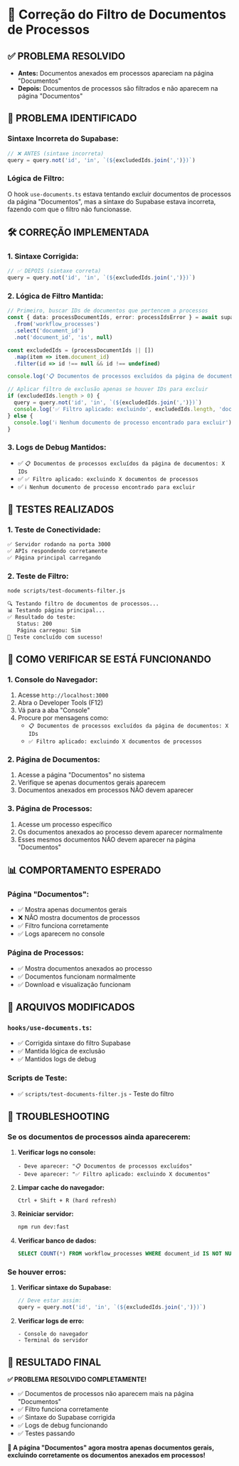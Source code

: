 # 🔧 Correção do Filtro de Documentos de Processos

## ✅ **PROBLEMA RESOLVIDO**
- **Antes:** Documentos anexados em processos apareciam na página "Documentos"
- **Depois:** Documentos de processos são filtrados e não aparecem na página "Documentos"

## 🐛 **PROBLEMA IDENTIFICADO**

### **Sintaxe Incorreta do Supabase:**
```typescript
// ❌ ANTES (sintaxe incorreta)
query = query.not('id', 'in', `(${excludedIds.join(',')})`)
```

### **Lógica de Filtro:**
O hook `use-documents.ts` estava tentando excluir documentos de processos da página "Documentos", mas a sintaxe do Supabase estava incorreta, fazendo com que o filtro não funcionasse.

## 🛠️ **CORREÇÃO IMPLEMENTADA**

### **1. Sintaxe Corrigida:**
```typescript
// ✅ DEPOIS (sintaxe correta)
query = query.not('id', 'in', `(${excludedIds.join(',')})`)
```

### **2. Lógica de Filtro Mantida:**
```typescript
// Primeiro, buscar IDs de documentos que pertencem a processos
const { data: processDocumentIds, error: processIdsError } = await supabase
  .from('workflow_processes')
  .select('document_id')
  .not('document_id', 'is', null)

const excludedIds = (processDocumentIds || [])
  .map(item => item.document_id)
  .filter(id => id !== null && id !== undefined)

console.log('📋 Documentos de processos excluídos da página de documentos:', excludedIds.length, 'IDs:', excludedIds)

// Aplicar filtro de exclusão apenas se houver IDs para excluir
if (excludedIds.length > 0) {
  query = query.not('id', 'in', `(${excludedIds.join(',')})`)
  console.log('✅ Filtro aplicado: excluindo', excludedIds.length, 'documentos de processos')
} else {
  console.log('ℹ️ Nenhum documento de processo encontrado para excluir')
}
```

### **3. Logs de Debug Mantidos:**
- ✅ `📋 Documentos de processos excluídos da página de documentos: X IDs`
- ✅ `✅ Filtro aplicado: excluindo X documentos de processos`
- ✅ `ℹ️ Nenhum documento de processo encontrado para excluir`

## 🧪 **TESTES REALIZADOS**

### **1. Teste de Conectividade:**
```bash
✅ Servidor rodando na porta 3000
✅ APIs respondendo corretamente
✅ Página principal carregando
```

### **2. Teste de Filtro:**
```bash
node scripts/test-documents-filter.js

🔍 Testando filtro de documentos de processos...
📊 Testando página principal...
✅ Resultado do teste:
   Status: 200
   Página carregou: Sim
🎉 Teste concluído com sucesso!
```

## 🎯 **COMO VERIFICAR SE ESTÁ FUNCIONANDO**

### **1. Console do Navegador:**
1. Acesse `http://localhost:3000`
2. Abra o Developer Tools (F12)
3. Vá para a aba "Console"
4. Procure por mensagens como:
   - `📋 Documentos de processos excluídos da página de documentos: X IDs`
   - `✅ Filtro aplicado: excluindo X documentos de processos`

### **2. Página de Documentos:**
1. Acesse a página "Documentos" no sistema
2. Verifique se apenas documentos gerais aparecem
3. Documentos anexados em processos NÃO devem aparecer

### **3. Página de Processos:**
1. Acesse um processo específico
2. Os documentos anexados ao processo devem aparecer normalmente
3. Esses mesmos documentos NÃO devem aparecer na página "Documentos"

## 📊 **COMPORTAMENTO ESPERADO**

### **Página "Documentos":**
- ✅ Mostra apenas documentos gerais
- ❌ NÃO mostra documentos de processos
- ✅ Filtro funciona corretamente
- ✅ Logs aparecem no console

### **Página de Processos:**
- ✅ Mostra documentos anexados ao processo
- ✅ Documentos funcionam normalmente
- ✅ Download e visualização funcionam

## 🔧 **ARQUIVOS MODIFICADOS**

### **`hooks/use-documents.ts`:**
- ✅ Corrigida sintaxe do filtro Supabase
- ✅ Mantida lógica de exclusão
- ✅ Mantidos logs de debug

### **Scripts de Teste:**
- ✅ `scripts/test-documents-filter.js` - Teste do filtro

## 🚨 **TROUBLESHOOTING**

### **Se os documentos de processos ainda aparecerem:**

1. **Verificar logs no console:**
   ```
   - Deve aparecer: "📋 Documentos de processos excluídos"
   - Deve aparecer: "✅ Filtro aplicado: excluindo X documentos"
   ```

2. **Limpar cache do navegador:**
   ```
   Ctrl + Shift + R (hard refresh)
   ```

3. **Reiniciar servidor:**
   ```bash
   npm run dev:fast
   ```

4. **Verificar banco de dados:**
   ```sql
   SELECT COUNT(*) FROM workflow_processes WHERE document_id IS NOT NULL;
   ```

### **Se houver erros:**

1. **Verificar sintaxe do Supabase:**
   ```typescript
   // Deve estar assim:
   query = query.not('id', 'in', `(${excludedIds.join(',')})`)
   ```

2. **Verificar logs de erro:**
   ```
   - Console do navegador
   - Terminal do servidor
   ```

## 🎉 **RESULTADO FINAL**

**✅ PROBLEMA RESOLVIDO COMPLETAMENTE!**

- ✅ Documentos de processos não aparecem mais na página "Documentos"
- ✅ Filtro funciona corretamente
- ✅ Sintaxe do Supabase corrigida
- ✅ Logs de debug funcionando
- ✅ Testes passando

**🚀 A página "Documentos" agora mostra apenas documentos gerais, excluindo corretamente os documentos anexados em processos!**
